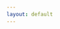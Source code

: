 ```yaml
---
layout: default
---
```

<html>
 <head>
    <title> JEHB Physics </title>
    <style>
        * {
            margin: 0;
            padding: 0;
        }
 
        .navbar {
            display: flex;
            align-items: center;
            justify-content: center;
            position: sticky;
            top: 0;
            cursor: pointer;
        }
 
        .background {
            background: #e2f2d1;
            background-blend-mode: darken;
            background-size: cover;
        }
 
        .nav-list {
            width: 70%;
            display: flex;
            align-items: center;
        }
 
        .logo {
            display: flex;
            justify-content: center;
            align-items: center;
        }
 
        .logo img {
            width: 180px;
            border-radius: 50px;
        }
 
        .nav-list li {
            list-style: none;
            padding: 26px 30px;
        }
 
        .nav-list li a {
            text-decoration: none;
            color: #e2f2d1;
        }
 
        .nav-list li a:hover {
            color: #e2f2d1;
        }
 
        .rightnav {
            width: 30%;
            text-align: right;
        }
 
        .firstsection {
            background-color:  #e2f2d1;  
            height: 400px;
        }
 
        .secondsection {
            background-color:  #e2f2d1; 
            height: 400px;
        }
 
        .box-main {
            display: flex;
            justify-content: center;
            align-items: center;
            color: black;
            max-width: 80%;
            margin: auto;
            height: 80%;
        }
 
        .firsthalf {
            width: 100%;
            display: flex;
            flex-direction: column;
            justify-content: center;
        }
 
        .secondhalf {
            width: 30%;
        }
 
        .secondhalf img {
            width: 70%;
            border: 4px solid #e2f2d1;
            border-radius: 150px;
            display: block;
            margin: auto;
        }
 
        .text-big {
            font-family: 'Piazzolla', serif;
            font-weight: bold;
            font-size: 35px;
        }
 
        .text-small {
            font-size: 18px;
        }
 
        .btn {
            padding: 8px 20px;
            margin: 7px 0;
            border: 2px solid white;
            border-radius: 8px;
            background: #257cb9;
            color: white;
            cursor: pointer;
        }
 
        .btn-sm {
            padding: 6px 10px;
            vertical-align: middle;
        }
 
        .section {
            height: 400px;
            display: flex;
            align-items: center;
            justify-content: center;
            max-width: 90%;
            margin: auto;
        }
 
        .section-Left {
            flex-direction: row-reverse;
        }
 
        .paras {
            padding: 0px 65px;
        }
 
        .thumbnail img {
            width: 250px;
            border: 2px solid white;
            border-radius: 26px;
            margin-top: 19px;
        }
 
        .center {
            text-align: center;
        }
 
        .text-footer {
            text-align: center;
            padding: 30px 0;
            font-family: 'Ubuntu', sans-serif;
            display: flex;
            justify-content: center;
            color: white;
        }
    </style>
</head>

<img title="Homepage Image" alt="Alt text" src="website.png" width="100">

<body>
    <section class="firstsection">
        <div class="box-main">
            <div class="firstHalf">
                <h1 class="text-big" id="web"> AP Physics C Units </h1>
                <a href="https://bgt072105.github.io/CSA-tri1-teamrepo/jupyter/2022/11/02/Kinematics.html"><button class="btn btn-sm"> Kinematics</button> </a>
                <a href="https://bgt072105.github.io/CSA-tri1-teamrepo/jupyter/2022/11/02/NewtonsLaws.html"><button class="btn btn-sm"> Newton's Laws</button> </a>
                <a href="https://bgt072105.github.io/CSA-tri1-teamrepo/jupyter/2022/11/02/Gravitation.html"><button class="btn btn-sm"> Gravitation</button> </a>
                <a href=" https://bgt072105.github.io/CSA-tri1-teamrepo/jupyter/2022/11/02/Electricforces.html"><button class="btn btn-sm"> Electric Forces</button> </a>
                <a href="https://bgt072105.github.io/CSA-tri1-teamrepo/physicsflashcards/"><button class="btn btn-sm"> Study Flashcards </button> </a>
            </div>
        </div>
    </section>
</body>
</html>